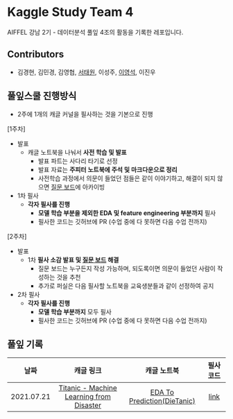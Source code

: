 # Kaggle Study Team 4

AIFFEL 강남 2기 - 데이터분석 풀잎 4조의 활동을 기록한 레포입니다.

## Contributors

- 김경현, 김민경, 김영협, [서태원](https://github.com/t1seo), 이성주, [이영석](https://github.com/younnggsuk), 이진우

## 풀잎스쿨 진행방식

- 2주에 1개의 캐글 커널을 필사하는 것을 기본으로 진행

[1주차]

- 발표
    - 캐글 노트북을 나눠서 **사전 학습 및 발표**
        - 발표 파트는 사다리 타기로 선정
        - 발표 자료는 **주피터 노트북에 주석 및 마크다운으로 정리**
        - 사전학습 과정에서 의문이 들었던 점들은 같이 이야기하고, 해결이 되지 않으면 [질문 보드](https://modulabs.notion.site/f4a2acc2b15b45219a384875ad5111d5?v=199b0ffa7c25445881ac82634ffab075)에 아카이빙
- 1차 필사
    - **각자 필사를 진행**
        - **모델 학습 부분을 제외한 EDA 및 feature engineering 부분까지** 필사
        - 필사한 코드는 깃허브에 PR (수업 중에 다 못하면 다음 수업 전까지)

[2주차]

- 발표
    - 1차 **필사 소감 발표 및 [질문 보드](https://modulabs.notion.site/f4a2acc2b15b45219a384875ad5111d5?v=199b0ffa7c25445881ac82634ffab075) 해결**
        - 질문 보드는 누구든지 작성 가능하며, 되도록이면 의문이 들었던 사람이 작성하는 것을 추천
        - 추가로 퍼실은 다음 필사할 노트북을 교육생분들과 같이 선정하여 공지
- 2차 필사
    - **각자 필사를 진행**
        - **모델 학습 부분까지** 모두 필사
        - 필사한 코드는 깃허브에 PR (수업 중에 다 못하면 다음 수업 전까지)


## 풀잎 기록

|날짜|캐글 링크|캐글 노트북|필사 코드|
|:---:|:---:|:---:|:---:|
|2021.07.21|<a href="https://www.kaggle.com/c/titanic" target="_blank" rel="noopener noreferrer">Titanic - Machine Learning from Disaster</a>|<a href="https://www.kaggle.com/ash316/eda-to-prediction-dietanic" target="_blank" rel="noopener noreferrer">EDA To Prediction(DieTanic)</a>|[link](./titanic)|

